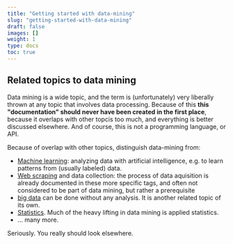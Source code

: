 ```yaml
---
title: "Getting started with data-mining"
slug: "getting-started-with-data-mining"
draft: false
images: []
weight: 1
type: docs
toc: true
---
```


## Related topics to data mining
Data mining is a wide topic, and the term is (unfortunately) very liberally thrown at any topic that involves data processing. Because of this **this "documentation" should never have been created in the first place**, because it overlaps with other topcis too much, and everything is better discussed elsewhere. And of course, this is not a programming language, or API.

Because of overlap with other topics, distinguish data-mining from:

* [Machine learning][1]: analyzing data with artificial intelligence, e.g. to learn patterns from (usually labeled) data.
* [Web scraping][2] and data collection: the process of data aquisition is already documented in these more specific tags, and often not considered to be part of data mining, but rather a prerequisite
* [big data][3] can be done without any analysis. It is another related topic of its own.
* [Statistics][4]. Much of the heavy lifting in data mining is applied statistics.
* ... many more.

Seriously. You really should look elsewhere.


  [1]: https://www.wikiod.com/machine-learning
  [2]: https://www.wikiod.com/web-scraping
  [3]: https://www.wikiod.com/bigdata
  [4]: http://stats.stackexchange.com/

